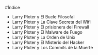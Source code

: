 #Índice

* Larry Ploter y El Bucle Filosofal
* Larry Ploter y La Clave Secreta del Wifi
* Larry Ploter y El prisionera del Firewall
* Larry Ploter y El Malware de Fuego
* Larry Ploter y La Orden de Unix
* Larry Ploter y El Misterio del Hacker
* Larry Ploter y Los Commits de la Muerte
